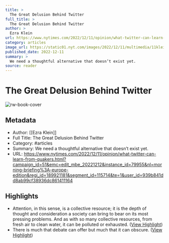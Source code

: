 ```yaml
---
title: >
  The Great Delusion Behind Twitter
full_title: >
  The Great Delusion Behind Twitter
author: >
  Ezra Klein
url: https://www.nytimes.com/2022/12/11/opinion/what-twitter-can-learn-from-quakers.html?campaign_id=51&emc=edit_mbe_20221212&instance_id=79955&nl=morning-briefing%3A-europe-edition&regi_id=189921181&segment_id=115714&te=1&user_id=939b841dd8ab99cf38936dc861411164
category: articles
image_url: https://static01.nyt.com/images/2022/12/11/multimedia/11klein-la-1-662f/11klein-la-1-662f-facebookJumbo.jpg
published_date: 2022-12-11
summary: >
  We need a thoughtful alternative that doesn’t exist yet. 
source: reader
---
```

# The Great Delusion Behind Twitter

![rw-book-cover](https://static01.nyt.com/images/2022/12/11/multimedia/11klein-la-1-662f/11klein-la-1-662f-facebookJumbo.jpg)

## Metadata
- Author: [[Ezra Klein]]
- Full Title: The Great Delusion Behind Twitter
- Category: #articles
- Summary: We need a thoughtful alternative that doesn’t exist yet. 
- URL: https://www.nytimes.com/2022/12/11/opinion/what-twitter-can-learn-from-quakers.html?campaign_id=51&emc=edit_mbe_20221212&instance_id=79955&nl=morning-briefing%3A-europe-edition&regi_id=189921181&segment_id=115714&te=1&user_id=939b841dd8ab99cf38936dc861411164

## Highlights
- Attention, in this sense, is a collective resource; it is the depth of thought and consideration a society can bring to bear on its most pressing problems. And as with so many collective resources, from fresh air to clean water, it can be polluted or exhausted. ([View Highlight](https://read.readwise.io/read/01gm2vqj4bbhrwm3xxd7647x8f))
- There is much that debate can offer but much that it can obscure. ([View Highlight](https://read.readwise.io/read/01gm2vxqwkdsd1rhjtk6fhnp35))



